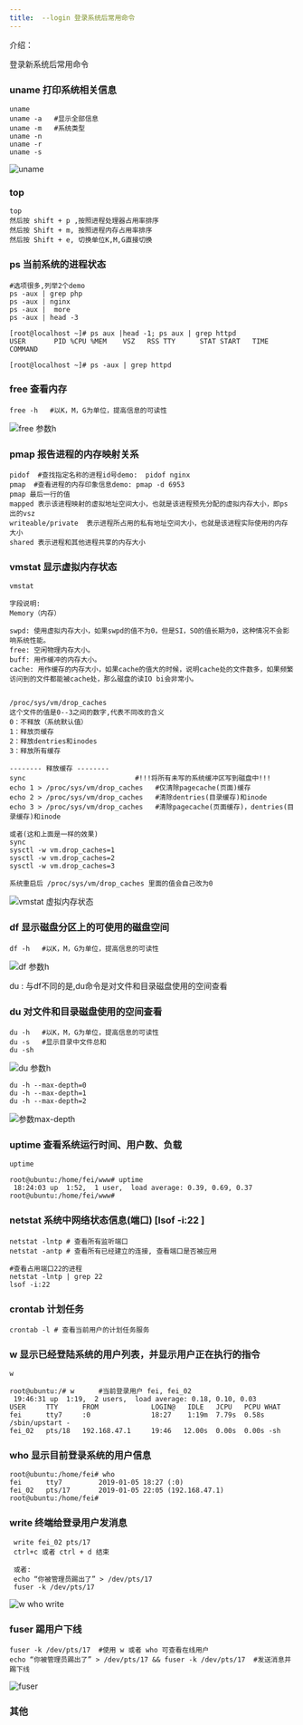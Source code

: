 ```yaml
---
title:  --login 登录系统后常用命令
---
```


介绍：

登录新系统后常用命令

### uname 打印系统相关信息

```
uname 
uname -a   #显示全部信息
uname -m   #系统类型
uname -n
uname -r
uname -s
```

![uname](/img/ubuntu/linux_command/linux_login/uname.png "uname")

### top

```
top 
然后按 shift + p ,按照进程处理器占用率排序
然后按 Shift + m, 按照进程内存占用率排序
然后按 Shift + e, 切换单位K,M,G直接切换
```

### ps 当前系统的进程状态

```
#选项很多,列举2个demo
ps -aux | grep php
ps -aux | nginx
ps -aux |  more
ps -aux | head -3

[root@localhost ~]# ps aux |head -1; ps aux | grep httpd
USER       PID %CPU %MEM    VSZ   RSS TTY      STAT START   TIME COMMAND

[root@localhost ~]# ps -aux | grep httpd

```

### free  查看内存

```
free -h   #以K，M，G为单位，提高信息的可读性
```

![free 参数h](/img/ubuntu/linux_command/linux_login/free_h.png "free 参数h")

### pmap 报告进程的内存映射关系

```
pidof  #查找指定名称的进程id号demo:  pidof nginx
pmap  #查看进程的内存印象信息demo: pmap -d 6953
pmap 最后一行的值
mapped 表示该进程映射的虚拟地址空间大小，也就是该进程预先分配的虚拟内存大小，即ps出的vsz
writeable/private  表示进程所占用的私有地址空间大小，也就是该进程实际使用的内存大小      
shared 表示进程和其他进程共享的内存大小
```

### vmstat 显示虚拟内存状态

```
vmstat

字段说明:
Memory（内存）

swpd: 使用虚拟内存大小，如果swpd的值不为0，但是SI，SO的值长期为0，这种情况不会影响系统性能。
free: 空闲物理内存大小。
buff: 用作缓冲的内存大小。
cache: 用作缓存的内存大小，如果cache的值大的时候，说明cache处的文件数多，如果频繁访问到的文件都能被cache处，那么磁盘的读IO bi会非常小。


/proc/sys/vm/drop_caches 
这个文件的值是0--3之间的数字,代表不同改的含义
0：不释放（系统默认值）
1：释放页缓存
2：释放dentries和inodes
3：释放所有缓存

-------- 释放缓存 --------
sync                           #!!!将所有未写的系统缓冲区写到磁盘中!!!
echo 1 > /proc/sys/vm/drop_caches   #仅清除pagecache(页面)缓存
echo 2 > /proc/sys/vm/drop_caches   #清除dentries(目录缓存)和inode
echo 3 > /proc/sys/vm/drop_caches   #清除pagecache(页面缓存)，dentries(目录缓存)和inode

或者(这和上面是一样的效果)
sync 
sysctl -w vm.drop_caches=1
sysctl -w vm.drop_caches=2
sysctl -w vm.drop_caches=3

系统重启后 /proc/sys/vm/drop_caches 里面的值会自己改为0
```

![vmstat 虚拟内存状态](/img/ubuntu/linux_command/linux_login/vmstat.png "vmstat")


### df  显示磁盘分区上的可使用的磁盘空间

```
df -h   #以K，M，G为单位，提高信息的可读性
```

![df 参数h](/img/ubuntu/linux_command/linux_login/df_h.png "df 参数h")

du :  与df不同的是,du命令是对文件和目录磁盘使用的空间查看


### du  对文件和目录磁盘使用的空间查看

```
du -h   #以K，M，G为单位，提高信息的可读性
du -s   #显示目录中文件总和
du -sh  
```

![du 参数h](/img/ubuntu/linux_command/linux_login/du_h.png "du 参数h")

```
du -h --max-depth=0
du -h --max-depth=1
du -h --max-depth=2
```

![参数max-depth](/img/ubuntu/linux_command/linux_login/max_depth.png "参数max-depth")

### uptime 查看系统运行时间、用户数、负载  

```
uptime

root@ubuntu:/home/fei/www# uptime
 18:24:03 up  1:52,  1 user,  load average: 0.39, 0.69, 0.37
root@ubuntu:/home/fei/www# 
```

### netstat  系统中网络状态信息(端口)   [lsof -i:22 ]   

```
netstat -lntp # 查看所有监听端口  
netstat -antp # 查看所有已经建立的连接, 查看端口是否被应用

#查看占用端口22的进程
netstat -lntp | grep 22
lsof -i:22   
```

###  crontab 计划任务

```
crontab -l # 查看当前用户的计划任务服务  
```

### w  显示已经登陆系统的用户列表，并显示用户正在执行的指令

```
w

root@ubuntu:/# w      #当前登录用户 fei, fei_02
 19:46:31 up  1:19,  2 users,  load average: 0.18, 0.10, 0.03
USER     TTY      FROM             LOGIN@   IDLE   JCPU   PCPU WHAT
fei      tty7     :0               18:27    1:19m  7.79s  0.58s /sbin/upstart -
fei_02   pts/18   192.168.47.1     19:46   12.00s  0.00s  0.00s -sh

```

### who 显示目前登录系统的用户信息

```
root@ubuntu:/home/fei# who
fei      tty7         2019-01-05 18:27 (:0)
fei_02   pts/17       2019-01-05 22:05 (192.168.47.1)
root@ubuntu:/home/fei# 
```

### write 终端给登录用户发消息

```
 write fei_02 pts/17
 ctrl+c 或者 ctrl + d 结束
 
 或者:
 echo “你被管理员踢出了” > /dev/pts/17
 fuser -k /dev/pts/17
```

![w who write](/img/ubuntu/linux_command/linux_login/w_who_write.png "w who write")

### fuser 踢用户下线

```
fuser -k /dev/pts/17  #使用 w 或者 who 可查看在线用户
echo “你被管理员踢出了” > /dev/pts/17 && fuser -k /dev/pts/17  #发送消息并踢下线
```

![fuser](/img/ubuntu/linux_command/linux_login/fuser.png "fuser")

### 其他

```

```

